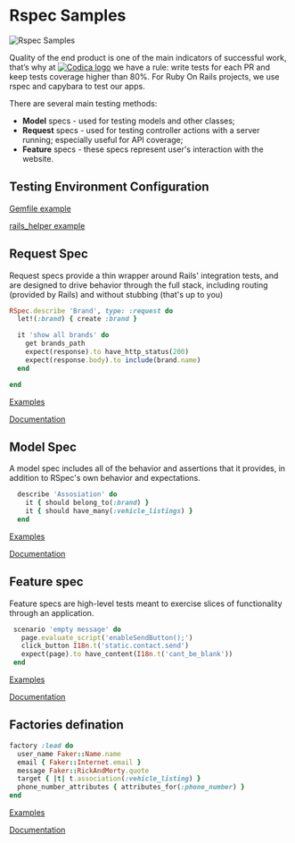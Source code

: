 # Rspec Samples

![Rspec Samples](https://images.hgmsites.net/med/adac-50mph-crash-test-shows-weaknesses-even-in-top-rated-cars_100207633_m.jpg)

Quality of the end product is one of the main indicators of successful work, 
that’s why at [![Codica logo](https://www.codica.com/assets/images/logo/logo.svg)](https://www.codica.com) we have a rule: write tests for each PR and keep tests coverage higher than 80%. For Ruby On Rails projects, we use rspec and capybara to test our apps.

There are several main testing methods:

   - **Model** specs - used for testing models and other classes;
   - **Request** specs - used for testing controller actions with a server running; especially useful for API coverage;
   - **Feature** specs - these specs represent user's interaction with the website.

## Testing Environment Configuration
[Gemfile example](Gemfile)

[rails_helper example](spec/rails_helper.rb)

## Request Spec
Request specs provide a thin wrapper around Rails' integration tests, and are
designed to drive behavior through the full stack, including routing
(provided by Rails) and without stubbing (that's up to you)
```ruby
RSpec.describe 'Brand', type: :request do
  let!(:brand) { create :brand }

  it 'show all brands' do
    get brands_path
    expect(response).to have_http_status(200)
    expect(response.body).to include(brand.name)
  end

end
```
[Examples](spec/request)  

[Documentation](https://relishapp.com/rspec/rspec-rails/docs/request-specs/request-spec)
## Model Spec
A model spec includes all of the behavior and assertions that it provides, in addition to RSpec's own
behavior and expectations.
```ruby
  describe 'Assosiation' do
    it { should belong_to(:brand) }
    it { should have_many(:vehicle_listings) }
  end
```
[Examples](spec/models)

[Documentation](https://relishapp.com/rspec/rspec-rails/docs/model-specs)

## Feature spec
Feature specs are high-level tests meant to exercise slices of functionality
through an application.

```ruby
 scenario 'empty message' do
   page.evaluate_script('enableSendButton();')
   click_button I18n.t('static.contact.send')
   expect(page).to have_content(I18n.t('cant_be_blank'))
 end
```
[Examples](spec/features)

[Documentation](https://relishapp.com/rspec/rspec-rails/docs/feature-specs/feature-spec)

## Factories defination

```ruby
factory :lead do
  user_name Faker::Name.name
  email { Faker::Internet.email }
  message Faker::RickAndMorty.quote
  target { |t| t.association(:vehicle_listing) }
  phone_number_attributes { attributes_for(:phone_number) }
end
```
[Examples](spec/factories)

[Documentation](https://github.com/thoughtbot/factory_bot)
